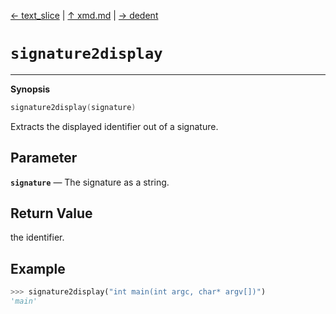 [&#8592; text_slice](xmd--text_slice.md) | [&#8593; xmd.md](xmd.md) | [&#8594; dedent](xmd--dedent.md)
# `signature2display`
***

**Synopsis**

```cpp
signature2display(signature)
```

Extracts the displayed identifier out of a signature.

## Parameter
**`signature`** &#8213; The signature as a string.  
## Return Value

the identifier.

## Example

```python
>>> signature2display("int main(int argc, char* argv[])")
'main'
```


